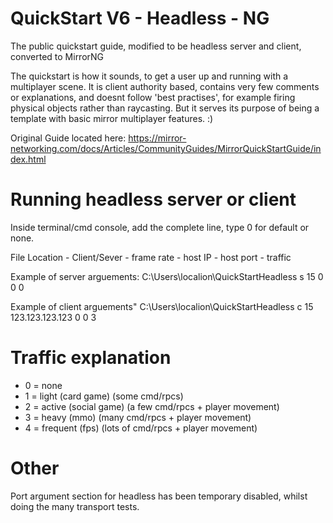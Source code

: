 # QuickStart V6 - Headless - NG
 The public quickstart guide, modified to be headless server and client, converted to MirrorNG
 
 The quickstart is how it sounds, to get a user up and running with a multiplayer scene.
 It is client authority based, contains very few comments or explanations, and doesnt follow 'best practises', for example firing physical objects rather than raycasting.
 But it serves its purpose of being a template with basic mirror multiplayer features.  :)

 Original Guide located here:
 https://mirror-networking.com/docs/Articles/CommunityGuides/MirrorQuickStartGuide/index.html
 

# Running headless server or client

Inside terminal/cmd console, add the complete line, type 0 for default or none.

File Location - Client/Sever - frame rate - host IP - host port - traffic
      
Example of server arguements:
C:\Users\localion\QuickStartHeadless s 15 0 0 0

Example of client arguements"
C:\Users\localion\QuickStartHeadless c 15 123.123.123.123 0 0 3

# Traffic explanation
- 0 = none
- 1 = light (card game)  (some cmd/rpcs)
- 2 = active (social game)  (a few cmd/rpcs + player movement) 
- 3 = heavy (mmo)  (many cmd/rpcs + player movement) 
- 4 = frequent (fps)  (lots of cmd/rpcs + player movement) 

# Other
Port argument section for headless has been temporary disabled, whilst doing the many transport tests.

